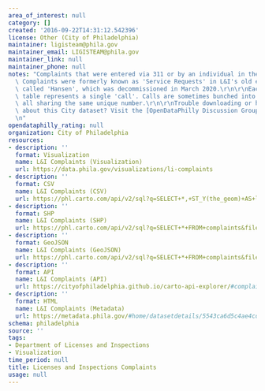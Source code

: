 ```yaml
---
area_of_interest: null
category: []
created: '2016-09-22T14:31:12.542396'
license: Other (City of Philadelphia)
maintainer: ligisteam@phila.gov
maintainer_email: LIGISTEAM@phila.gov
maintainer_link: null
maintainer_phone: null
notes: "Complaints that were entered via 311 or by an individual in the department.\
  \ Complaints were formerly known as 'Service Requests' in L&I's old enterprise database\
  \ called 'Hansen', which was decommissioned in March 2020.\r\n\r\nEach row in the\
  \ table represents a single 'call'. Calls are sometimes bunched into one 'Complaint'\
  \ all sharing the same unique number.\r\n\r\nTrouble downloading or have questions\
  \ about this City dataset? Visit the [OpenDataPhilly Discussion Group](http://www.phila.gov/data/discuss/)\r\
  \n"
opendataphilly_rating: null
organization: City of Philadelphia
resources:
- description: ''
  format: Visualization
  name: L&I Complaints (Visualization)
  url: https://data.phila.gov/visualizations/li-complaints
- description: ''
  format: CSV
  name: L&I Complaints (CSV)
  url: https://phl.carto.com/api/v2/sql?q=SELECT+*,+ST_Y(the_geom)+AS+lat,+ST_X(the_geom)+AS+lng+FROM+complaints&filename=complaints&format=csv&skipfields=cartodb_id
- description: ''
  format: SHP
  name: L&I Complaints (SHP)
  url: https://phl.carto.com/api/v2/sql?q=SELECT+*+FROM+complaints&filename=complaints&format=shp&skipfields=cartodb_id
- description: ''
  format: GeoJSON
  name: L&I Complaints (GeoJSON)
  url: https://phl.carto.com/api/v2/sql?q=SELECT+*+FROM+complaints&filename=complaints&format=geojson&skipfields=cartodb_id
- description: ''
  format: API
  name: L&I Complaints (API)
  url: https://cityofphiladelphia.github.io/carto-api-explorer/#complaints
- description: ''
  format: HTML
  name: L&I Complaints (Metadata)
  url: https://metadata.phila.gov/#home/datasetdetails/5543ca6d5c4ae4cd66d3ff52/representationdetails/5e5d50e0fbc9650019b56025/
schema: philadelphia
source: ''
tags:
- Department of Licenses and Inspections
- Visualization
time_period: null
title: Licenses and Inspections Complaints
usage: null
---
```

